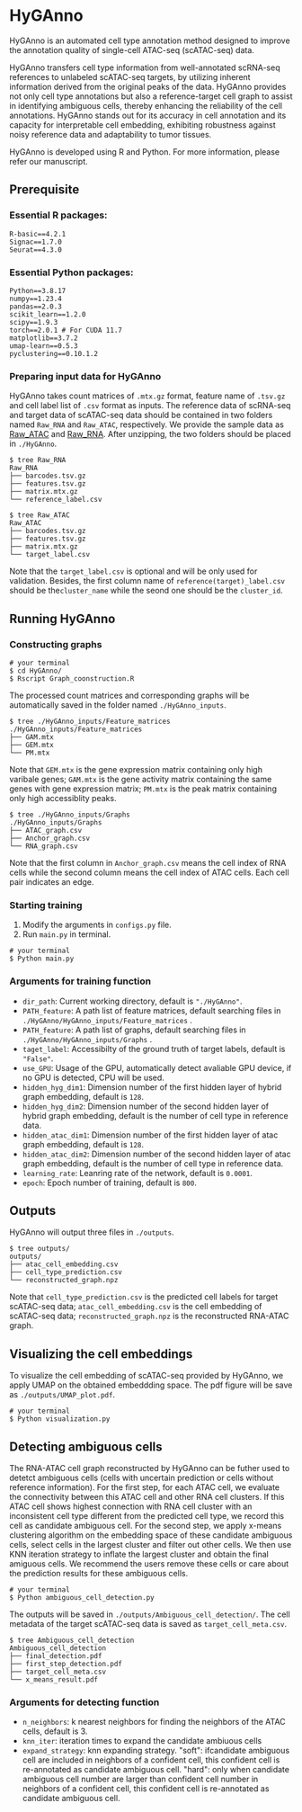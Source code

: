 # HyGAnno
HyGAnno is an automated cell type annotation method designed to improve the annotation quality of single-cell ATAC-seq (scATAC-seq) data. 

HyGAnno transfers cell type information from well-annotated scRNA-seq references to unlabeled scATAC-seq targets, by utilizing inherent information derived from the original peaks of the data. HyGAnno provides not only cell type annotations but also a reference-target cell graph to assist in identifying ambiguous cells, thereby enhancing the reliability of the cell annotations. HyGAnno stands out for its accuracy in cell annotation and its capacity for interpretable cell embedding, exhibiting robustness against noisy reference data and adaptability to tumor tissues. 

HyGAnno is developed using R and Python. For more information, please refer our manuscript. 
## Prerequisite 
### Essential R packages: 
```
R-basic==4.2.1
Signac==1.7.0
Seurat==4.3.0
```
### Essential Python packages:  
```
Python==3.8.17
numpy==1.23.4
pandas==2.0.3
scikit_learn==1.2.0
scipy==1.9.3
torch==2.0.1 # For CUDA 11.7
matplotlib==3.7.2
umap-learn==0.5.3
pyclustering==0.10.1.2 
```
### Preparing input data for HyGAnno
HyGAnno takes count matrices of `.mtx.gz` format, feature name of `.tsv.gz` and cell label list of `.csv` format as inputs. The reference data of scRNA-seq and target data of scATAC-seq data should be contained in two folders named `Raw_RNA` and `Raw_ATAC`, respectively. We provide the sample data as [Raw_ATAC](https://hygannodata.s3.ap-northeast-1.amazonaws.com/Raw_ATAC.zip) and [Raw_RNA](https://hygannodata.s3.ap-northeast-1.amazonaws.com/Raw_RNA.zip). After unzipping, the two folders should be placed in `./HyGAnno`.
```
$ tree Raw_RNA
Raw_RNA
├── barcodes.tsv.gz
├── features.tsv.gz
├── matrix.mtx.gz
└── reference_label.csv

$ tree Raw_ATAC
Raw_ATAC
├── barcodes.tsv.gz
├── features.tsv.gz
├── matrix.mtx.gz
└── target_label.csv 
```
Note that the `target_label.csv` is optional and will be only used for validation. Besides, the first column name of `reference(target)_label.csv` should be the`cluster_name` while the seond one should be the `cluster_id`.
## Running HyGAnno

### Constructing graphs
```
# your terminal
$ cd HyGAnno/
$ Rscript Graph_coonstruction.R
```
The processed count matrices and corresponding graphs will be automatically saved in the folder named `./HyGAnno_inputs`.
```
$ tree ./HyGAnno_inputs/Feature_matrices
./HyGAnno_inputs/Feature_matrices
├── GAM.mtx 
├── GEM.mtx 
└── PM.mtx 
```
Note that `GEM.mtx` is the gene expression matrix containing only high varibale genes; `GAM.mtx` is the gene activity matrix containing the same genes with gene expression matrix; `PM.mtx` is the peak matrix containing only high accessiblity peaks.
```
$ tree ./HyGAnno_inputs/Graphs
./HyGAnno_inputs/Graphs
├── ATAC_graph.csv
├── Anchor_graph.csv
└── RNA_graph.csv
```
Note that the first column in `Anchor_graph.csv` means the cell index of RNA cells while the second column means the cell index of ATAC cells. Each cell pair indicates an edge.

### Starting training
1. Modify the arguments in `configs.py` file.
2. Run `main.py` in terminal.
```
# your terminal
$ Python main.py
```
### Arguments for training function
- `dir_path`: Current working directory, default is `"./HyGAnno"`.
- `PATH_feature`: A path list of feature matrices, default searching files in `./HyGAnno/HyGAnno_inputs/Feature_matrices` .
- `PATH_feature`: A path list of graphs, default searching files in `./HyGAnno/HyGAnno_inputs/Graphs` .
- `taget_label`: Accessibilty of the ground truth of target labels, default is `"False"`.
- `use_GPU`: Usage of the GPU, automatically detect avaliable GPU device, if no GPU is detected, CPU will be used.
- `hidden_hyg_dim1`: Dimension number of the first hidden layer of hybrid graph embedding, default is `128`.
- `hidden_hyg_dim2`: Dimension number of the second hidden layer of hybrid graph embedding, default is the number of cell type in reference data.
- `hidden_atac_dim1`: Dimension number of the first hidden layer of atac graph embedding, default is `128`.
- `hidden_atac_dim2`: Dimension number of the second hidden layer of atac graph embedding, default is the number of cell type in reference data.
- `learning_rate`: Leanring rate of the network, default is `0.0001`.
- `epoch`: Epoch number of training, default is `800`.

## Outputs
HyGAnno will output three files in `./outputs`.
```
$ tree outputs/
outputs/
├── atac_cell_embedding.csv
├── cell_type_prediction.csv
└── reconstructed_graph.npz
```
Note that `cell_type_prediction.csv` is the predicted cell labels for target scATAC-seq data; `atac_cell_embedding.csv` is the cell embedding of scATAC-seq data; `reconstructed_graph.npz` is the reconstructed RNA-ATAC graph. 

## Visualizing the cell embeddings
To visualize the cell embedding of scATAC-seq provided by HyGAnno, we apply UMAP on the obtained embeddding space. The pdf figure will be save as `./outputs/UMAP_plot.pdf`.
```
# your terminal
$ Python visualization.py
```

## Detecting ambiguous cells
The RNA-ATAC cell graph reconstructed by HyGAnno can be futher used to detetct ambiguous cells (cells with uncertain prediction or cells without reference information). For the first step, for each ATAC cell, we evaluate the connectivity between this ATAC cell and other RNA cell clusters. If this ATAC cell shows highest connection with RNA cell cluster with an inconsistent cell type different from the predicted cell type, we record this cell as candidate ambiguous cell. For the second step, we apply x-means clustering algorithm on the embedding space of these candidate ambiguous cells, select cells in the largest cluster and filter out other cells. We then use KNN iteration strategy to inflate the largest cluster and obtain the final amiguous cells. We recommend the users remove these cells or care about the prediction results for these ambiguous cells.
```
# your terminal
$ Python ambiguous_cell_detection.py
```
The outputs will be saved in `./outputs/Ambiguous_cell_detection/`. The cell metadata of the target scATAC-seq data is saved as `target_cell_meta.csv`.
```
$ tree Ambiguous_cell_detection
Ambiguous_cell_detection
├── final_detection.pdf
├── first_step_detection.pdf
├── target_cell_meta.csv
└── x_means_result.pdf
```
### Arguments for detecting function
- `n_neighbors`: k nearest neighbors for finding the neighbors of the ATAC cells, default is 3. 
- `knn_iter`: iteration times to expand the candidate ambiuous cells
- `expand_strategy`: knn expanding strategy. "soft": ifcandidate ambiguous cell are included in neighbors of a confident cell, this confident cell is re-annotated as candidate ambiguous cell. "hard": only when candidate ambiguous cell number are larger than confident cell number in neighbors of a confident cell, this confident cell is re-annotated as candidate ambiguous cell.




































